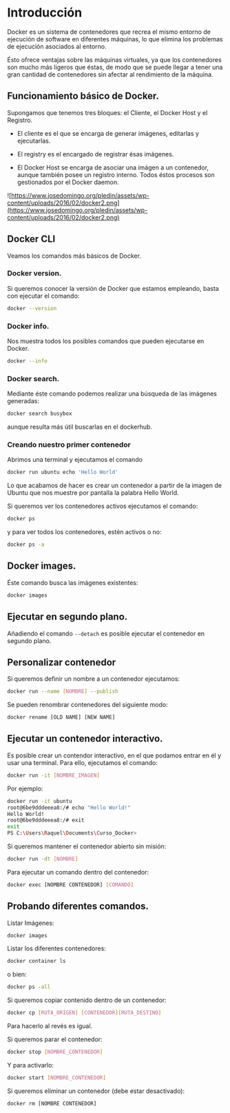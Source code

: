 # Introducción

Docker es un sistema de contenedores que recrea el mismo entorno de ejecución de software en diferentes máquinas, lo que elimina los problemas de ejecución asociados al entorno.

Ésto ofrece ventajas sobre las máquinas virtuales, ya que los contenedores son mucho más ligeros que éstas, de modo que se puede llegar a tener una gran cantidad de contenedores sin afectar al rendimiento de la máquina.

## Funcionamiento básico de Docker.

Supongamos que tenemos tres bloques: el Cliente, el Docker Host y el Registro.

- El cliente es el que se encarga de generar imágenes, editarlas y ejecutarlas.

- El registry es el encargado de registrar ésas imágenes.

- El Docker Host se encarga de asociar una imágen a un contenedor, aunque también posee un registro interno. Todos éstos procesos son gestionados por el Docker daemon.

![https://www.josedomingo.org/pledin/assets/wp-content/uploads/2016/02/docker2.png](https://www.josedomingo.org/pledin/assets/wp-content/uploads/2016/02/docker2.png)

## Docker CLI

Veamos los comandos más básicos de Docker.

### Docker version.
Si queremos conocer la versión de Docker que estamos empleando, basta con ejecutar el comando:
```bash
docker --version
```
### Docker info.
Nos muestra todos los posibles comandos que pueden ejecutarse en Docker.

```bash
docker --info
```
### Docker search.
Mediante éste comando podemos realizar una búsqueda de las imágenes generadas:
```bash
docker search busybox
```
aunque resulta más útil buscarlas en el dockerhub.

### Creando nuestro primer contenedor

Abrimos una terminal y ejecutamos el comando
```bash
docker run ubuntu echo 'Hello World'
```

Lo que acabamos de hacer es crear un contenedor a partir de la imagen de Ubuntu que nos muestre por pantalla la palabra Hello World.

Si queremos ver los contenedores activos ejecutamos el comando:
```bash
docker ps
```
y para ver todos los contenedores, estén activos o no:

```bash
docker ps -a
```

## Docker images.
Éste comando busca las imágenes existentes:
```bash
docker images
```

## Ejecutar en segundo plano.
Añadiendo el comando `--detach` es posible ejecutar el contenedor en segundo plano.

## Personalizar contenedor
Si queremos definir un nombre a un contenedor ejecutamos:
```bash
docker run --name [NOMBRE] --publish 
```
Se pueden renombrar contenedores del siguiente modo:
```bash
docker rename [OLD NAME] [NEW NAME]
```
## Ejecutar un contenedor interactivo.
Es posible crear un contendor interactivo, en el que podamos entrar en él y usar una terminal. Para ello, ejecutamos el comando:
```bash
docker run -it [NOMBRE_IMAGEN]
```
Por ejemplo:
```bash
docker run -it ubuntu
root@6be9dddeeea8:/# echo "Hello World!"
Hello World!
root@6be9dddeeea8:/# exit
exit
PS C:\Users\Raquel\Documents\Curso_Docker> 
```

Si queremos mantener el contenedor abierto sin misión:
```bash
docker run -dt [NOMBRE]
```

Para ejecutar un comando dentro del contenedor:
```bash
docker exec [NOMBRE CONTENEDOR] [COMANDO]
```

## Probando diferentes comandos.
Listar Imágenes:
```bash
docker images
```
Listar los diferentes contenedores:
```bash
docker container ls
```
o bien:
```bash
docker ps -all
```
Si queremos copiar contenido dentro de un contenedor:
```bash
docker cp [RUTA_ORIGEN] [CONTENEDOR][RUTA_DESTINO]
```
Para hacerlo al revés es igual.

Si queremos parar el contenedor:
```bash
docker stop [NOMBRE_CONTENEDOR]
```
Y para activarlo:
```bash
docker start [NOMBRE_CONTENEDOR]
```

Si queremos eliminar un contenedor (debe estar desactivado):
```bash
docker rm [NOMBRE CONTENEDOR]
```